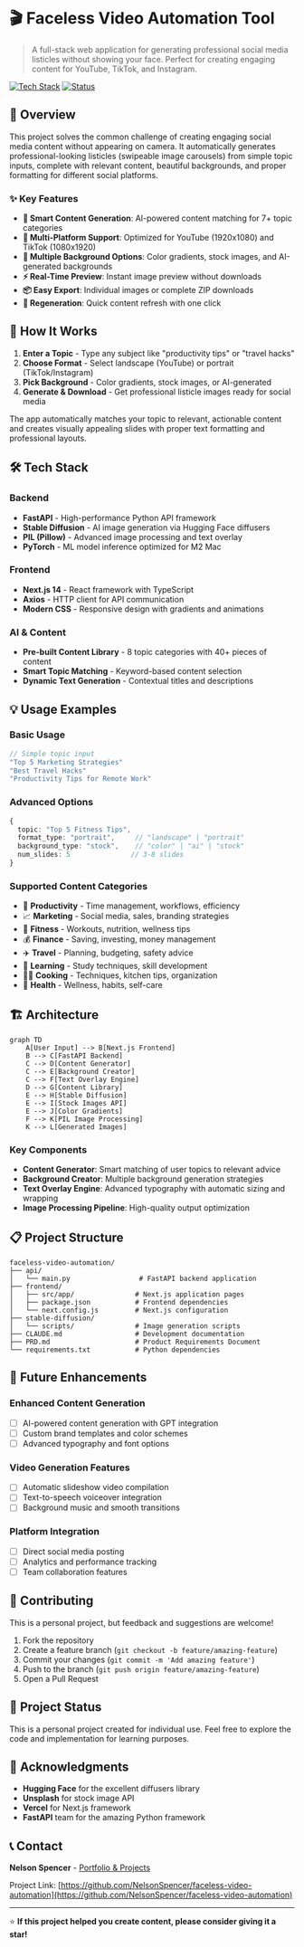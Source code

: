 # 🎬 Faceless Video Automation Tool

> A full-stack web application for generating professional social media listicles without showing your face. Perfect for creating engaging content for YouTube, TikTok, and Instagram.

[![Tech Stack](https://img.shields.io/badge/Stack-React%20%7C%20FastAPI%20%7C%20AI-blue)](#tech-stack)
[![Status](https://img.shields.io/badge/Status-Personal%20Project-orange)](#overview)

## 🚀 Overview

This project solves the common challenge of creating engaging social media content without appearing on camera. It automatically generates professional-looking listicles (swipeable image carousels) from simple topic inputs, complete with relevant content, beautiful backgrounds, and proper formatting for different social platforms.

### ✨ Key Features

- **🎯 Smart Content Generation**: AI-powered content matching for 7+ topic categories
- **📱 Multi-Platform Support**: Optimized for YouTube (1920x1080) and TikTok (1080x1920)
- **🎨 Multiple Background Options**: Color gradients, stock images, and AI-generated backgrounds
- **⚡ Real-Time Preview**: Instant image preview without downloads
- **📦 Easy Export**: Individual images or complete ZIP downloads
- **🔄 Regeneration**: Quick content refresh with one click

## 🎯 How It Works

1. **Enter a Topic** - Type any subject like "productivity tips" or "travel hacks"
2. **Choose Format** - Select landscape (YouTube) or portrait (TikTok/Instagram)
3. **Pick Background** - Color gradients, stock images, or AI-generated
4. **Generate & Download** - Get professional listicle images ready for social media

The app automatically matches your topic to relevant, actionable content and creates visually appealing slides with proper text formatting and professional layouts.

## 🛠️ Tech Stack

### Backend
- **FastAPI** - High-performance Python API framework
- **Stable Diffusion** - AI image generation via Hugging Face diffusers
- **PIL (Pillow)** - Advanced image processing and text overlay
- **PyTorch** - ML model inference optimized for M2 Mac

### Frontend  
- **Next.js 14** - React framework with TypeScript
- **Axios** - HTTP client for API communication
- **Modern CSS** - Responsive design with gradients and animations

### AI & Content
- **Pre-built Content Library** - 8 topic categories with 40+ pieces of content
- **Smart Topic Matching** - Keyword-based content selection
- **Dynamic Text Generation** - Contextual titles and descriptions


## 💡 Usage Examples

### Basic Usage
```typescript
// Simple topic input
"Top 5 Marketing Strategies"
"Best Travel Hacks"
"Productivity Tips for Remote Work"
```

### Advanced Options
```typescript
{
  topic: "Top 5 Fitness Tips",
  format_type: "portrait",     // "landscape" | "portrait"
  background_type: "stock",    // "color" | "ai" | "stock" 
  num_slides: 5               // 3-8 slides
}
```

### Supported Content Categories
- 🎯 **Productivity** - Time management, workflows, efficiency
- 📈 **Marketing** - Social media, sales, branding strategies  
- 💪 **Fitness** - Workouts, nutrition, wellness tips
- 💰 **Finance** - Saving, investing, money management
- ✈️ **Travel** - Planning, budgeting, safety advice
- 🧠 **Learning** - Study techniques, skill development
- 👨‍🍳 **Cooking** - Techniques, kitchen tips, organization
- 🏥 **Health** - Wellness, habits, self-care

## 🏗️ Architecture

```mermaid
graph TD
    A[User Input] --> B[Next.js Frontend]
    B --> C[FastAPI Backend]
    C --> D[Content Generator]
    C --> E[Background Creator]
    C --> F[Text Overlay Engine]
    D --> G[Content Library]
    E --> H[Stable Diffusion]
    E --> I[Stock Images API]
    E --> J[Color Gradients]
    F --> K[PIL Image Processing]
    K --> L[Generated Images]
```

### Key Components

- **Content Generator**: Smart matching of user topics to relevant advice
- **Background Creator**: Multiple background generation strategies
- **Text Overlay Engine**: Advanced typography with automatic sizing and wrapping
- **Image Processing Pipeline**: High-quality output optimization

## 📋 Project Structure

```
faceless-video-automation/
├── api/
│   └── main.py                 # FastAPI backend application
├── frontend/
│   ├── src/app/               # Next.js application pages
│   ├── package.json           # Frontend dependencies
│   └── next.config.js         # Next.js configuration
├── stable-diffusion/
│   └── scripts/               # Image generation scripts
├── CLAUDE.md                  # Development documentation
├── PRD.md                     # Product Requirements Document
└── requirements.txt           # Python dependencies
```

## 🎯 Future Enhancements

### Enhanced Content Generation
- [ ] AI-powered content generation with GPT integration
- [ ] Custom brand templates and color schemes
- [ ] Advanced typography and font options

### Video Generation Features
- [ ] Automatic slideshow video compilation
- [ ] Text-to-speech voiceover integration
- [ ] Background music and smooth transitions

### Platform Integration
- [ ] Direct social media posting
- [ ] Analytics and performance tracking
- [ ] Team collaboration features

## 🤝 Contributing

This is a personal project, but feedback and suggestions are welcome!

1. Fork the repository
2. Create a feature branch (`git checkout -b feature/amazing-feature`)
3. Commit your changes (`git commit -m 'Add amazing feature'`)
4. Push to the branch (`git push origin feature/amazing-feature`)
5. Open a Pull Request

## 📝 Project Status

This is a personal project created for individual use. Feel free to explore the code and implementation for learning purposes.

## 🙏 Acknowledgments

- **Hugging Face** for the excellent diffusers library
- **Unsplash** for stock image API
- **Vercel** for Next.js framework
- **FastAPI** team for the amazing Python framework

## 📞 Contact

**Nelson Spencer** - [Portfolio & Projects](https://www.nelsonspencer.com/projects)

Project Link: [https://github.com/NelsonSpencer/faceless-video-automation](https://github.com/NelsonSpencer/faceless-video-automation)

---

⭐ **If this project helped you create content, please consider giving it a star!**